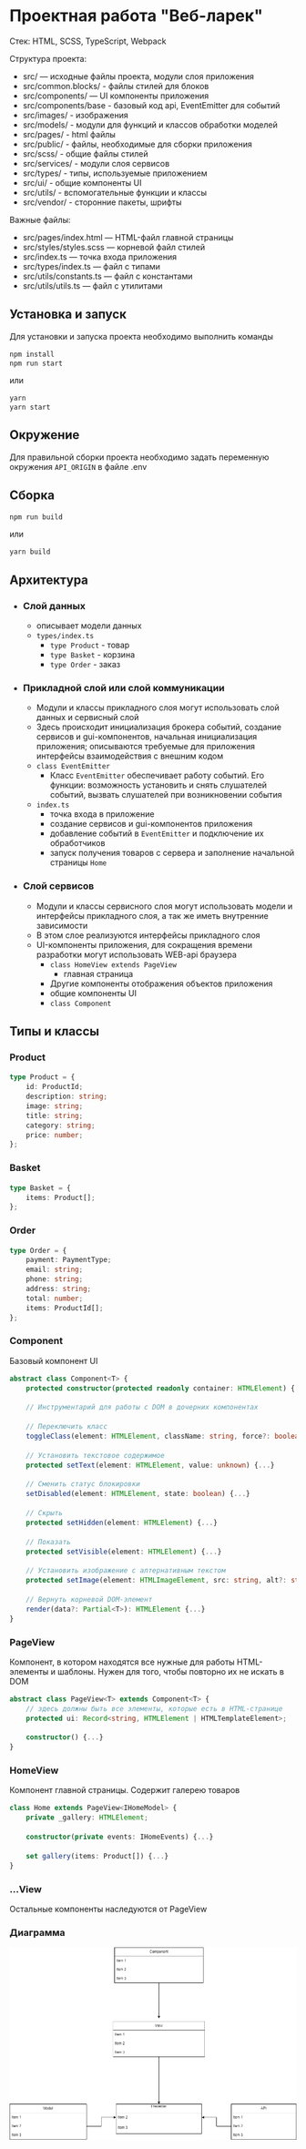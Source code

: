 # Проектная работа "Веб-ларек"

Стек: HTML, SCSS, TypeScript, Webpack

Структура проекта:

- src/ — исходные файлы проекта, модули слоя приложения
- src/common.blocks/ - файлы стилей для блоков
- src/components/ — UI компоненты приложения
- src/components/base - базовый код api, EventEmitter для событий
- src/images/ - изображения
- src/models/ - модули для функций и классов обработки моделей
- src/pages/ - html файлы
- src/public/ - файлы, необходимые для сборки приложения
- src/scss/ - общие файлы стилей
- src/services/ - модули слоя сервисов
- src/types/ - типы, используемые приложением
- src/ui/ - общие компоненты UI
- src/utils/ - вспомогательные функции и классы
- src/vendor/ - сторонние пакеты, шрифты

Важные файлы:

- src/pages/index.html — HTML-файл главной страницы
- src/styles/styles.scss — корневой файл стилей
- src/index.ts — точка входа приложения
- src/types/index.ts — файл с типами
- src/utils/constants.ts — файл с константами
- src/utils/utils.ts — файл с утилитами

## Установка и запуск

Для установки и запуска проекта необходимо выполнить команды

```
npm install
npm run start
```

или

```
yarn
yarn start
```

## Окружение

Для правильной сборки проекта необходимо задать переменную окружения `API_ORIGIN` в файле .env

## Сборка

```
npm run build
```

или

```
yarn build
```

## Архитектура

- ### Слой данных

  - описывает модели данных
  - `types/index.ts`
    - `type Product` - товар
    - `type Basket` - корзина
    - `type Order` - заказ

- ### Прикладной слой или слой коммуникации

  - Модули и классы прикладного слоя могут использовать слой данных и сервисный слой
  - Здесь происходит инициализация брокера событий, создание сервисов и gui-компонентов, начальная инициализация приложения; описываются требуемые для приложения интерфейсы взаимодействия с внешним кодом
  - `class EventEmitter`
    - Класс `EventEmitter` обеспечивает работу событий. Его функции: возможность установить и снять слушателей событий, вызвать слушателей при возникновении события
  - `index.ts`
    - точка входа в приложение
    - создание сервисов и gui-компонентов приложения
    - добавление событий в `EventEmitter` и подключение их обработчиков
    - запуск получения товаров с сервера и заполнение начальной страницы `Home`

- ### Слой сервисов
  - Модули и классы сервисного слоя могут использовать модели и интерфейсы прикладного слоя, а так же иметь внутренние зависимости
  - В этом слое реализуются интерфейсы прикладного слоя
  - UI-компоненты приложения, для сокращения времени разработки могут использовать WEB-api браузера
    - `class HomeView extends PageView`
      - главная страница
    - Другие компоненты отображения объектов приложения
    - общие компоненты UI
    - `class Component`

## Типы и классы

### Product

```typescript
type Product = {
	id: ProductId;
	description: string;
	image: string;
	title: string;
	category: string;
	price: number;
};
```

### Basket

```typescript
type Basket = {
	items: Product[];
};
```

### Order

```typescript
type Order = {
	payment: PaymentType;
	email: string;
	phone: string;
	address: string;
	total: number;
	items: ProductId[];
};
```

### Component

Базовый компонент UI

```typescript
abstract class Component<T> {
	protected constructor(protected readonly container: HTMLElement) {...}

	// Инструментарий для работы с DOM в дочерних компонентах

	// Переключить класс
	toggleClass(element: HTMLElement, className: string, force?: boolean) {...}

	// Установить текстовое содержимое
	protected setText(element: HTMLElement, value: unknown) {...}

	// Сменить статус блокировки
	setDisabled(element: HTMLElement, state: boolean) {...}

	// Скрыть
	protected setHidden(element: HTMLElement) {...}

	// Показать
	protected setVisible(element: HTMLElement) {...}

	// Установить изображение с алтернативным текстом
	protected setImage(element: HTMLImageElement, src: string, alt?: string) {...}

	// Вернуть корневой DOM-элемент
	render(data?: Partial<T>): HTMLElement {...}
}
```

### PageView

Компонент, в котором находятся все нужные для работы HTML-элементы и шаблоны. Нужен для того, чтобы повторно их не искать в DOM

```typescript
abstract class PageView<T> extends Component<T> {
	// здесь должны быть все элементы, которые есть в HTML-странице
	protected ui: Record<string, HTMLElement | HTMLTemplateElement>;

	constructor() {...}
}
```

### HomeView

Компонент главной страницы. Содержит галерею товаров

```typescript
class Home extends PageView<IHomeModel> {
	private _gallery: HTMLElement;

	constructor(private events: IHomeEvents) {...}

	set gallery(items: Product[]) {...}
}
```

### ...View

Остальные компоненты наследуются от PageView

### Диаграмма

![UML-схема](./src/uml/web-larek.png)
